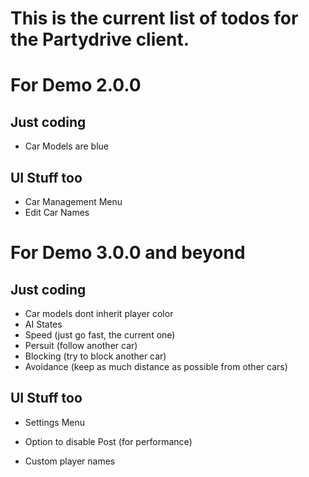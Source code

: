 # This is the current list of todos for the Partydrive client.


# For Demo 2.0.0
## Just coding
- Car Models are blue

## UI Stuff too
- Car Management Menu
 - Edit Car Names



# For Demo 3.0.0 and beyond

## Just coding
- Car models dont inherit player color
- AI States
 - Speed (just go fast, the current one)
 - Persuit (follow another car)
 - Blocking (try to block another car)
 - Avoidance (keep as much distance as possible from other cars)

## UI Stuff too
- Settings Menu
 - Option to disable Post (for performance)

- Custom player names